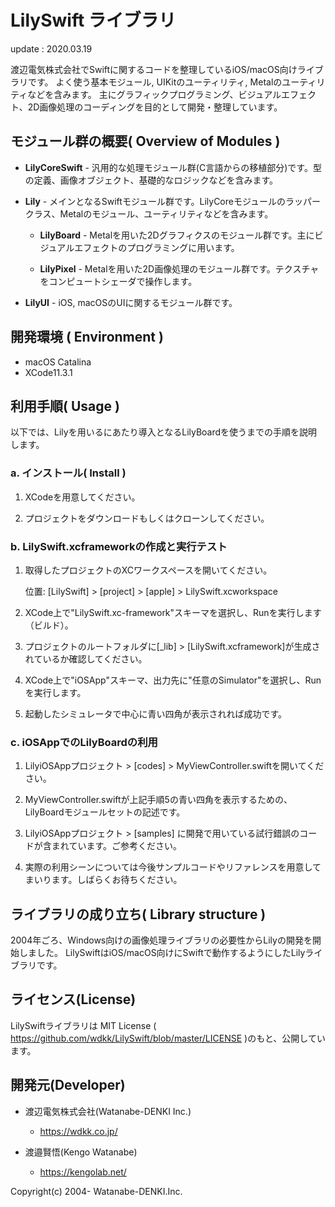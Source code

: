 LilySwift ライブラリ
=================

update : 2020.03.19

渡辺電気株式会社でSwiftに関するコードを整理しているiOS/macOS向けライブラリです。
よく使う基本モジュール, UIKitのユーティリティ, Metalのユーティリティなどを含みます。
主にグラフィックプログラミング、ビジュアルエフェクト、2D画像処理のコーディングを目的として開発・整理しています。




## モジュール群の概要( Overview of Modules )

* **LilyCoreSwift**  - 汎用的な処理モジュール群(C言語からの移植部分)です。型の定義、画像オブジェクト、基礎的なロジックなどを含みます。

* **Lily** -  メインとなるSwiftモジュール群です。LilyCoreモジュールのラッパークラス、Metalのモジュール、ユーティリティなどを含みます。

  * **LilyBoard** - Metalを用いた2Dグラフィクスのモジュール群です。主にビジュアルエフェクトのプログラミングに用います。
  
  * **LilyPixel** - Metalを用いた2D画像処理のモジュール群です。テクスチャをコンピュートシェーダで操作します。 
  
* **LilyUI** - iOS, macOSのUIに関するモジュール群です。




## 開発環境 ( Environment )

* macOS Catalina
* XCode11.3.1



## 利用手順( Usage )

以下では、Lilyを用いるにあたり導入となるLilyBoardを使うまでの手順を説明します。

### a. インストール( Install )

1. XCodeを用意してください。
  
2. プロジェクトをダウンロードもしくはクローンしてください。


### b. LilySwift.xcframeworkの作成と実行テスト

1. 取得したプロジェクトのXCワークスペースを開いてください。
  
   位置: [LilySwift] > [project] > [apple] > LilySwift.xcworkspace
    
2. XCode上で"LilySwift.xc-framework"スキーマを選択し、Runを実行します（ビルド）。
  
3. プロジェクトのルートフォルダに[_lib] > [LilySwift.xcframework]が生成されているか確認してください。
  
4. XCode上で"iOSApp"スキーマ、出力先に"任意のSimulator"を選択し、Runを実行します。
  
5. 起動したシミュレータで中心に青い四角が表示されれば成功です。


### c. iOSAppでのLilyBoardの利用

1. LilyiOSAppプロジェクト > [codes] > MyViewController.swiftを開いてください。
  
2. MyViewController.swiftが上記手順5の青い四角を表示するための、LilyBoardモジュールセットの記述です。
  
3. LilyiOSAppプロジェクト > [samples] に開発で用いている試行錯誤のコードが含まれています。ご参考ください。
  
4. 実際の利用シーンについては今後サンプルコードやリファレンスを用意してまいります。しばらくお待ちください。



## ライブラリの成り立ち( Library structure )

2004年ごろ、Windows向けの画像処理ライブラリの必要性からLilyの開発を開始しました。
LilySwiftはiOS/macOS向けにSwiftで動作するようにしたLilyライブラリです。



## ライセンス(License)

LilySwiftライブラリは MIT License ( https://github.com/wdkk/LilySwift/blob/master/LICENSE )のもと、公開しています。



## 開発元(Developer)

- 渡辺電気株式会社(Watanabe-DENKI Inc.)
　　
  - https://wdkk.co.jp/

- 渡邉賢悟(Kengo Watanabe)

  - https://kengolab.net/



Copyright(c) 2004- Watanabe-DENKI.Inc.

